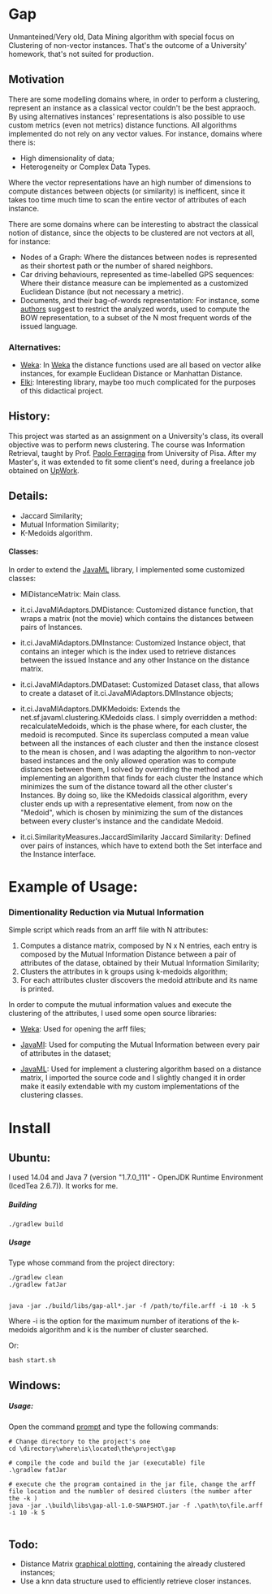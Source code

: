 # Gap
Unmanteined/Very old, Data Mining algorithm with special focus on Clustering of non-vector instances. 
That's the outcome of a University' homework, that's not suited for production.

## Motivation
There are some modelling domains where, in order to perform a clustering, represent an instance as a classical vector couldn't be the best appraoch.
By using alternatives instances' representations is also possible to use custom metrics (even not metrics) distance functions.
All algorithms implemented do not rely on any vector values.
For instance, domains where there is:
- High dimensionality of data;
- Heterogeneity or Complex Data Types.

Where the vector representations have an high number of dimensions to compute distances between objects (or similarity) is inefficent, since it takes too time much time to scan the entire vector of attributes of each instance. 

There are some domains where can be interesting to abstract the classical notion of distance, since the objects to be clustered are not vectors at all, for instance:
- Nodes of a Graph:
    Where the distances between nodes is represented as their shortest path or the number of shared neighbors.
- Car driving behaviours, represented as time-labelled GPS sequences:
    Where their distance measure can be implemented as a customized Euclidean Distance (but not necessary a metric).
- Documents, and their bag-of-words representation:
    For instance, some [authors][1] suggest to restrict the analyzed words, used to compute the BOW representation, to a subset of the N most frequent words of the issued language.


### Alternatives:
- [Weka][1]:
    In [Weka][1] the distance functions used are all based on vector alike instances, for example Euclidean Distance or Manhattan Distance. 
- [Elki][7]:
    Interesting library, maybe too much complicated for the purposes of this didactical project.


## History:
This project was started as an assignment on a University's class, its overall objective was to perform news clustering.
The course was Information Retrieval, taught by Prof. [Paolo Ferragina][6] from University of Pisa.
After my Master's, it was extended to fit some client's need, during a freelance job obtained on [UpWork][5]. 


## Details:
- Jaccard Similarity;
- Mutual Information Similarity;
- K-Medoids algorithm.

    
#### Classes:
In order to extend the [JavaML](http://java-ml.sourceforge.net/) library, I implemented some customized classes:

- MiDistanceMatrix:
    Main class.
    
- it.ci.JavaMlAdaptors.DMDistance:
    Customized distance function, that wraps a matrix (not the movie) which contains the distances between pairs of Instances.

- it.ci.JavaMlAdaptors.DMInstance:
    Customized Instance object, that contains an integer which is the index used to retrieve distances between the issued Instance and any other Instance on the distance matrix.    

- it.ci.JavaMlAdaptors.DMDataset:
    Customized Dataset class, that allows to create a dataset of it.ci.JavaMlAdaptors.DMInstance objects; 

- it.ci.JavaMlAdaptors.DMKMedoids:
    Extends the net.sf.javaml.clustering.KMedoids class. I simply overridden a method: recalculateMedoids, which is the phase where, for each cluster, the medoid is recomputed. 
    Since its superclass computed a mean value between all the instances of each cluster and then the instance closest to the mean is chosen, and I was adapting the algorithm to non-vector based instances and the only allowed operation was to compute distances between them, I solved by overriding the method and implementing an algorithm that finds for each cluster the Instance which minimizes the sum of the distance toward all the other cluster's Instances.
	By doing so, like the KMedoids classical algorithm, every cluster ends up with a representative element, from now on the "Medoid", which is chosen by minimizing the sum of the distances between every cluster's instance and the candidate Medoid.

- it.ci.SimilarityMeasures.JaccardSimilarity
	Jaccard Similarity: Defined over pairs of instances, which have to extend both the Set interface and the Instance interface.


# Example of Usage: 
### Dimentionality Reduction via Mutual Information
Simple script which reads from an arff file with N attributes:
1. Computes a distance matrix, composed by N x N entries, each entry is composed by the Mutual Information Distance between a pair of attributes of the datase, obtained by their Mutual Information Similarity;
2. Clusters the attributes in k groups using k-medoids algorithm;
3. For each attributes cluster discovers the medoid attribute and its name is printed.

In order to compute the mutual information values and execute the clustering of the attributes, I used some open source libraries:

- [Weka][4]:
    Used for opening the arff files;
    
- [JavaMI](https://github.com/Craigacp/JavaMI):
    Used for computing the Mutual Information between every pair of attributes in the dataset;
    
- [JavaML](http://java-ml.sourceforge.net/):
    Used for implement a clustering algorithm based on a distance matrix, I imported the source code and I slightly changed it in order make it easily extendable with my custom implementations of the clustering classes.
   
# Install

## Ubuntu:
I used 14.04 and Java 7 (version "1.7.0_111" - OpenJDK Runtime Environment (IcedTea 2.6.7)).
It works for me.

##### Building
```
./gradlew build
```

##### Usage
Type whose command from the project directory:
```
./gradlew clean
./gradlew fatJar


java -jar ./build/libs/gap-all*.jar -f /path/to/file.arff -i 10 -k 5
```
Where -i is the option for the maximum number of iterations of the k-medoids algorithm and k is the number of cluster searched.

Or:
```
bash start.sh
```

## Windows:

##### Usage:
Open the command [prompt](http://www.digitalcitizen.life/7-ways-launch-command-prompt-windows-7-windows-8) and type the following commands:

```
# Change directory to the project's one
cd \directory\where\is\located\the\project\gap

# compile the code and build the jar (executable) file
.\gradlew fatJar

# execute che the program contained in the jar file, change the arff file location and the numbler of desired clusters (the number after the -k )
java -jar .\build\libs\gap-all-1.0-SNAPSHOT.jar -f .\path\to\file.arff -i 10 -k 5


```

## Todo:
- Distance Matrix [graphical plotting][2], containing the already clustered instances;
- Use a knn data structure used to efficiently retrieve closer instances.



[1]: http://nlp.stanford.edu/IR-book/pdf/irbookonlinereading.pdf
[2]: http://en.wikipedia.org/wiki/Distance_matrix
[3]: http://www.linkedin.com/pub/antonio-ercole-de-luca/1b/340/197
[4]: http://www.cs.waikato.ac.nz/ml/weka/
[5]: https://www.upwork.com/
[6]: http://pages.di.unipi.it/ferragina/
[7]: http://elki.dbs.ifi.lmu.de/
